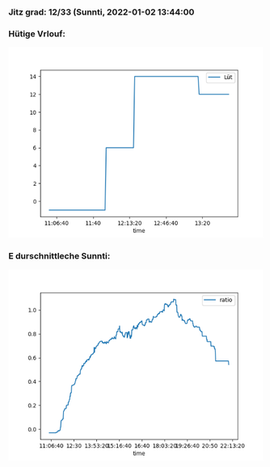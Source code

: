 ### Jitz grad: 12/33 (Sunnti, 2022-01-02 13:44:00

### Hütige Vrlouf:
![Graph](Today.png)

### E durschnittleche Sunnti:
![Graph](Sunnti.png)